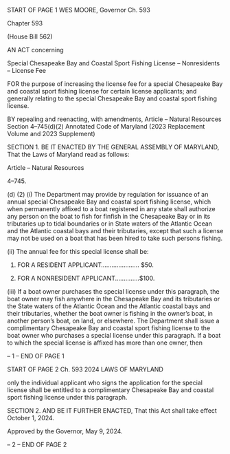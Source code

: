 START OF PAGE 1
WES MOORE, Governor Ch. 593

Chapter 593

(House Bill 562)

AN ACT concerning

Special Chesapeake Bay and Coastal Sport Fishing License – Nonresidents –
License Fee

FOR the purpose of increasing the license fee for a special Chesapeake Bay and coastal
sport fishing license for certain license applicants; and generally relating to the
special Chesapeake Bay and coastal sport fishing license.

BY repealing and reenacting, with amendments,
Article – Natural Resources
Section 4–745(d)(2)
Annotated Code of Maryland
(2023 Replacement Volume and 2023 Supplement)

SECTION 1. BE IT ENACTED BY THE GENERAL ASSEMBLY OF MARYLAND,
That the Laws of Maryland read as follows:

Article – Natural Resources

4–745.

(d) (2) (i) The Department may provide by regulation for issuance of an
annual special Chesapeake Bay and coastal sport fishing license, which when permanently
affixed to a boat registered in any state shall authorize any person on the boat to fish for
finfish in the Chesapeake Bay or in its tributaries up to tidal boundaries or in State waters
of the Atlantic Ocean and the Atlantic coastal bays and their tributaries, except that such
a license may not be used on a boat that has been hired to take such persons fishing.

(ii) The annual fee for this special license shall be:

1. FOR A RESIDENT APPLICANT………….……… $50.

2. FOR A NONRESIDENT APPLICANT..…………$100.

(iii) If a boat owner purchases the special license under this
paragraph, the boat owner may fish anywhere in the Chesapeake Bay and its tributaries
or the State waters of the Atlantic Ocean and the Atlantic coastal bays and their
tributaries, whether the boat owner is fishing in the owner’s boat, in another person’s boat,
on land, or elsewhere. The Department shall issue a complimentary Chesapeake Bay and
coastal sport fishing license to the boat owner who purchases a special license under this
paragraph. If a boat to which the special license is affixed has more than one owner, then

– 1 –
END OF PAGE 1

START OF PAGE 2
Ch. 593 2024 LAWS OF MARYLAND

only the individual applicant who signs the application for the special license shall be
entitled to a complimentary Chesapeake Bay and coastal sport fishing license under this
paragraph.

SECTION 2. AND BE IT FURTHER ENACTED, That this Act shall take effect
October 1, 2024.

Approved by the Governor, May 9, 2024.

– 2 –
END OF PAGE 2